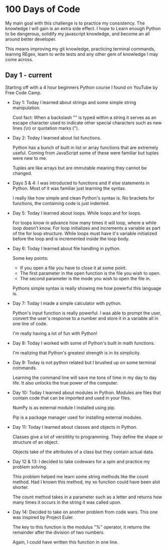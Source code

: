 # 100 Days of Code

My main goal with this challenge is to practice my consistency. The knowledge I will gain is an extra side effect. I hope to Learn enough Python to be dangerous, solidify my javascript knowledge, and become an all around better developer.

This means improving my git knowledge, practicing terminal commands, learnng REgex, learn to write tests and any other gem of knowledge I may come across.

## Day 1 - current

Starting off with a 4 hour beginners Python course I found on YouTube by Free Code Camp.

- Day 1:
  Today I learned about strings and some simple string manipulation.

  Cool fact: When a backslash "\" is typed within a string it serves as an escape character used to indicate other special characters such as new lines (\n) or quotation marks (\").

- Day 2:
  Today I learned about list functions.

  Python has a bunch of built in list or array functions that are extremely useful. Coming from JavaScript some of these were familiar but tuples were new to me.

  Tuples are like arrays but are immutable meaning they cannot be changed.

- Days 3 & 4:
  I was introduced to functions and if else statements in Python. Most of it was familiar just learning the syntax.

  I really like how simple and clean Python's syntax is. No brackets for functions, the containing code is just indented.

- Day 5:
  Today I learned about loops. While loops and for loops.

  For loops know in advance how many times it will loop, where a while loop doesn’t know. For loop initializes and increments a variable as part of the for loop structure. While loops must have it's variable initialized before the loop and is incremented inside the loop body.

- Day 6:
  Today I learned about file handling in python.

  Some key points:
  - If you open a file you have to close it at some point.
  - The first parameter in the open function is the file you wish to open.
  - The second parameter is the mode you wish to open the file in.

  Pythons simple syntax is really showing me how powerful this language is.

- Day 7:
  Today I made a simple calculator with python.

  Python's input function is really powerful. I was able to prompt the user, convert the user's response to a number and store it in a variable all in one line of code.

  I'm really having a lot of fun with Python!

- Day 8:
  Today I worked with some of Python's built in math functions.

  I'm realizing that Python's greatest strength is in its simplicity.

- Day 9:
  Today is not python related but I brushed up on some terminal commands.
  
  Learning the command line will save me tons of time in my day to day life. It also unlocks the true power of the computer.

- Day 10:
  Today I learned about modules in Python. Modules are files that contain code that can be imported and used in your files.

  NumPy is as external module I installed using pip.

  Pip is a package manager used for installing external modules.

- Day 11:
  Today I learned about classes and objects in Python.

  Classes give a lot of versitility to programming. They define the shape or structure of an object.

  Objects take of the attributes of a class but they contain actual data.

- Day 12 & 13:
  I decided to take codewars for a spin and practice my problem solving.

  This problem helped me learn some string methods like the count method. Had I known this method, my xo function could have been alot shorter.

  The count method takes in a parameter such as a letter and returns how many times it occurs in the string it was called upon.

- Day 14:
  Decided to take on another problem from code wars. This one was inspired by Project Euler.

  The key to this function is the modulus "%" operator, it returns the remainder after the division of two numbers.

  Again, I could have written this function in one line.
